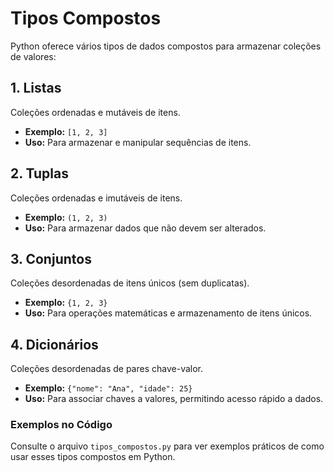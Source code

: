 # Tipos Compostos

Python oferece vários tipos de dados compostos para armazenar coleções de valores:

## 1. Listas
Coleções ordenadas e mutáveis de itens.
- **Exemplo:** `[1, 2, 3]`
- **Uso:** Para armazenar e manipular sequências de itens.

## 2. Tuplas
Coleções ordenadas e imutáveis de itens.
- **Exemplo:** `(1, 2, 3)`
- **Uso:** Para armazenar dados que não devem ser alterados.

## 3. Conjuntos
Coleções desordenadas de itens únicos (sem duplicatas).
- **Exemplo:** `{1, 2, 3}`
- **Uso:** Para operações matemáticas e armazenamento de itens únicos.

## 4. Dicionários
Coleções desordenadas de pares chave-valor.
- **Exemplo:** `{"nome": "Ana", "idade": 25}`
- **Uso:** Para associar chaves a valores, permitindo acesso rápido a dados.

### Exemplos no Código

Consulte o arquivo `tipos_compostos.py` para ver exemplos práticos de como usar esses tipos compostos em Python.
